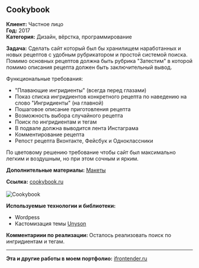 ## Сookybook

<strong>Клиент:</strong> Частное лицо<br>
<strong>Год:</strong> 2017<br>
<strong>Категория:</strong> Дизайн, вёрстка, программирование<br>

<strong>Задача:</strong>
Сделать сайт который был бы хранилищем наработанных и новых рецептов с удобным рубрикатором и простой системой поиска.
Помимо основных рецептов должна быть рубрика "Затестим" в которой помимо описания рецепта должен быть заключительный вывод.

Функциональные требования:

- "Плавающие ингридиенты" (всегда перед глазами)<br>
- Показ списка ингридиентов конкретного рецепта по наведению на слово "Ингридиенты" (на главной)<br>
- Пошаговое описание приготовления рецепта<br>
- Возможность выбора случайного рецепта<br>
- Поиск по ингридиентам и тегам<br>
- В подвале должна выводится лента Инстаграма<br>
- Комментирование рецепта<br>
- Репост рецепта Вконтакте, Фейсбук и Одноклассники

По цветовому решению требование чтобы сайт был максимально легким и воздушным, но при этом сочным и ярким.

<strong>Дополнительные материалы:</strong> <a href="https://www.dropbox.com/s/qdl0kelv96d2ez6/cookybook.psd?dl=0" target="_blank" rel="noopener noreferrer">Макеты</a>
<div><strong>Ссылка:</strong> <a href="http://cookybook.ru/" target="_blank" rel="noopener noreferrer">cookybook.ru
</a></div><br>
<img src="http://ifrontender.ru/wp-content/uploads/2017/04/cookybook.jpg" alt="Cookybook" />

<strong>Используемые технологии и библиотеки:
</strong>
- Wordpess
- Кастомизация темы <a href="http://unyson.io/" target="_blank" rel="noopener noreferrer">Unyson</a>

<strong>Комментариии по реализации:
</strong>Осталось реализовать поиск по ингридиентам и тегам.
<hr>
<strong>Эта и другие работы в моем портфолио:</strong> <a href="http://ifrontender.ru/portfolio/%D1%81ookybook/" target="_blank" rel="noopener noreferrer">ifrontender.ru</a>
